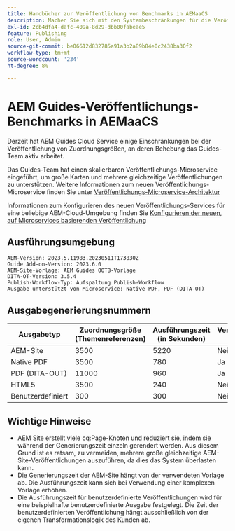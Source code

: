 ```yaml
---
title: Handbücher zur Veröffentlichung von Benchmarks in AEMaaCS
description: Machen Sie sich mit den Systembeschränkungen für die Veröffentlichung in der AEM Cloud vertraut.
exl-id: 2cb4dfa4-dafc-409a-8d29-dbb00fabeae5
feature: Publishing
role: User, Admin
source-git-commit: be06612d832785a91a3b2a89b84e0c2438ba30f2
workflow-type: tm+mt
source-wordcount: '234'
ht-degree: 8%

---
```


# AEM Guides-Veröffentlichungs-Benchmarks in AEMaaCS

Derzeit hat AEM Guides Cloud Service einige Einschränkungen bei der Veröffentlichung von Zuordnungsgrößen, an deren Behebung das Guides-Team aktiv arbeitet.

Das Guides-Team hat einen skalierbaren Veröffentlichungs-Microservice eingeführt, um große Karten und mehrere gleichzeitige Veröffentlichungen zu unterstützen. Weitere Informationen zum neuen Veröffentlichungs-Microservice finden Sie unter [Veröffentlichungs-Microservice-Architektur](publish-microservice-architecture-and-performance.md)

Informationen zum Konfigurieren des neuen Veröffentlichungs-Services für eine beliebige AEM-Cloud-Umgebung finden Sie [Konfigurieren der neuen, auf Microservices basierenden Veröffentlichung](configure-microservices.md)


## Ausführungsumgebung

    AEM-Version: 2023.5.11983.20230511T173830Z
    Guide Add-on-Version: 2023.6.0
    AEM-Site-Vorlage: AEM Guides OOTB-Vorlage
    DITA-OT-Version: 3.5.4
    Publish-Workflow-Typ: Aufspaltung Publish-Workflow
    Ausgabe unterstützt von Microservice: Native PDF, PDF (DITA-OT)

## Ausgabegenerierungsnummern

| Ausgabetyp | Zuordnungsgröße (Themenreferenzen) | Ausführungszeit (in Sekunden) | Veröffentlichungs-Microservice |
|---------------|------------------------------|----------------------------|-----------------------|
| AEM-Site | 3500 | 5220 | Nein |
| Native PDF | 3500 | 780 | Ja |
| PDF (DITA-OUT) | 11000 | 960 | Ja |
| HTML5 | 3500 | 240 | Nein |
| Benutzerdefiniert | 300 | 300 | Nein |

## Wichtige Hinweise

- AEM Site erstellt viele cq:Page-Knoten und reduziert sie, indem sie während der Generierungszeit einzeln gerendert werden. Aus diesem Grund ist es ratsam, zu vermeiden, mehrere große gleichzeitige AEM-Site-Veröffentlichungen auszuführen, da dies das System überlasten kann.
- Die Generierungszeit der AEM-Site hängt von der verwendeten Vorlage ab. Die Ausführungszeit kann sich bei Verwendung einer komplexen Vorlage erhöhen.
- Die Ausführungszeit für benutzerdefinierte Veröffentlichungen wird für eine beispielhafte benutzerdefinierte Ausgabe festgelegt. Die Zeit der benutzerdefinierten Veröffentlichung hängt ausschließlich von der eigenen Transformationslogik des Kunden ab.
